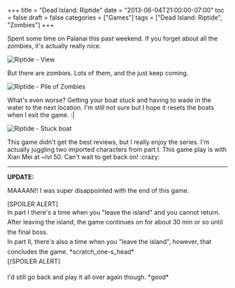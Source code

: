 +++
title = "Dead Island: Riptide"
date = "2013-06-04T21:00:00-07:00"
toc = false
draft = false
categories = ["Games"]
tags = ["Dead Island: Riptide", "Zombies"]
+++



<p>Spent some time on Palanai this past weekend. If you forget about all the zombies, it's actually really nice.</p>    
<p><img alt=" Riptide - View" src="/images/2013/06/2013-06-01_00004.jpg" title="If it wasn&amp;#039;t for the infestation, I&amp;#039;d want to visit this place..." /></p>    
<p>But there are zombies. Lots of them, and the just keep coming.</p>    
<p><img alt=" Riptide - Pile of Zombies" src="/images/2013/06/2013-06-01_00003.jpg" title="These &amp;quot;infected&amp;quot; zombies just kept coming. They had nothing on my machete." /></p>    
<p>What's even worse? Getting your boat stuck and having to wade in the water to the next location. I'm still not sure but I hope it resets the boats when I exit the game. :|</p>    
<p><img alt=" Riptide - Stuck boat" src="/images/2013/06/2013-06-01_00006.jpg" title="I pressed boost to knock some zombies off, then the boat got stuck." /></p>    
<p>This game didn't get the best reviews, but I really enjoy the series. I'm actually juggling two imported characters from part I. This game play is with Xian Mei at ~lvl 50. Can't wait to get back on!&nbsp;:crazy:</p>    <hr />  
<p><strong>UPDATE:</strong></p>    
<p>MAAAAN!! I was super disappointed with the end of this game.</p>    
<p>[SPOILER ALERT]<br />  <span style="line-height: 1.6em;">In part I there's a time when you "leave the island" and you cannot return. After leaving the island, the game continues on for about 30 min or so until the final boss.<br />  In part II, there's also a time when you "leave the island", however, that concludes the game.&nbsp;*scratch_one-s_head*</span><br />  <span style="line-height: 1.6em;">[/SPOILER ALERT]</span></p>    
<p><span style="line-height: 1.6em;">I'd still go back and play it all over again though.&nbsp;*good*&nbsp;</span></p>  